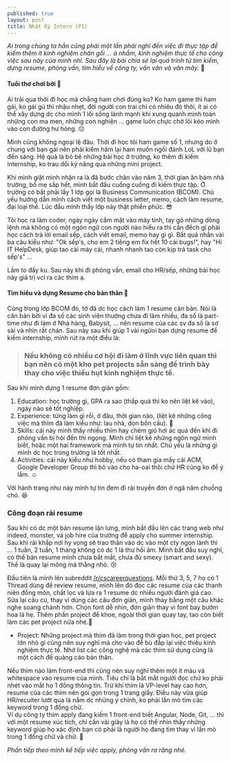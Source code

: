 ```yaml
---
published: true
layout: post
title: Nhật Ký Intern (P1)
---
```


*Ai trong chúng ta hẳn cũng phải một lần phải nghĩ đến việc đi thực tập để kiếm thêm ít kinh nghiệm chăn gối ... à nhầm, kinh nghiệm thực tế cho công việc sau này của mình nhỉ. Sau đây là bài chia sẻ lại quá trình từ tìm kiếm, dựng resume, phỏng vấn, tìm hiểu về công ty, vân vân và vân mây.* 😬

#### Tuổi thơ chơi bời 🤭

Ai trải qua thời đi học mà chẳng ham chơi đúng ko? Ko ham game thì ham gái, ko gái gú thì nhậu nhẹt, đời người con trai chỉ có nhiêu đó thôi, ít ai có thể xây dựng dc cho mình 1 lối sống lành mạnh khi xung quanh mình toàn những con ma men, những con nghiện ... game luôn chực chờ lôi kéo mình vào con đường hư hỏng. 😔  
  
Mình cũng không ngoại lệ đâu. Thời đi học tôi ham game số 1, nhưng do ở chung với bạn gái nên phải kiềm hãm lại ham muốn ngồi đánh LoL với lũ bạn đến sáng. Hệ quả là bỏ bê những bài học ở trường, ko thèm đi kiếm internship, ko trau dồi kỹ năng qua những mini project.  
  
Khi mình giật mình nhận ra là đã bước chân vào năm 3, thời gian ăn bám nhà trường, bố mẹ sắp hết, mình bắt đầu cuống cuồng đi kiếm thực tập. Ở trường có bắt phải lấy 1 lớp gọi là Business Communication (BCOM). Chủ yếu hướng dẫn mình cách viết một business letter, memo, cách làm resume, đại loại thế. Lúc đầu mình thấy lớp này thật phiền phức. 😎  
  
Tôi học ra làm coder, ngày ngày cắm mặt vào máy tính, tay gõ những dòng lệnh mà không có một ngôn ngữ con người nào hiểu ra thì cần đếch gì phải học cách trả lời email sếp, cách viết email, memo hay gì gì. Bất quá nhắn vài ba câu kiểu như: "Ok sếp's, cho em 2 tiếng em fix hết 10 cái bugs!", hay "Hi IT HelpDesk, giúp tao cài máy cái, nhanh nhanh tao còn kịp trả task cho sếp's" ...  
  
Lầm to đấy ku. Sau này khi đi phỏng vấn, email cho HR/sếp, những bài học này giá trị vcl ra các thím ạ.

#### Tìm hiểu và dựng Resume cho bản thân 🤤

Cũng trong lớp BCOM đó, tớ đã dc học cách làm 1 resume căn bản. Nói là căn bản bởi vì đa số các sinh viên thường chưa đi làm nhiều, đa số là part-time như đi làm ở Nhà hàng, Babysit, ... nên resume của các sv đa số là sơ sài và nhìn rất chán. Sau này sau khi giúp 1 vài ngừoi bạn dựng resume để kiếm internship, mình rút ra một điều là:  

> ### **Nếu không có nhiều cơ hội đi làm ở lĩnh vực liên quan thì bạn nên có một kho pet projects sẵn sàng để trình bày thay cho việc thiếu hụt kinh nghiệm thực tế.**

Sau khi mình dựng 1 resume đơn giản gồm: 
1. Education: học trường gì, GPA ra sao (thấp quá thì ko nên liệt kê vào), ngày nào sẽ tốt nghiệp.
1. Experience: từng làm gì rồi, ở đâu, thời gian nào, (liệt kê những công việc mà thím đã làm 						kiểu như: lau nhà, dọn bồn cầu). 💩
1. Skills: cái này mình thấy nhiều thím hay chém gió hơi ác quá đến khi đi phỏng vấn bị hỏi đến 				thì ngọng. Mình chỉ liệt kê những ngôn ngữ mình biết, hoặc một hai framework mà mình tự 			tin nhất. Chủ yếu là những gì mình dc học trong trường là tốt nhất.
1. Activities: cái này kiểu như hobby, nếu có tham gia mấy cái ACM, Google Developer Group thì bỏ 					vào cho ha-oai thôi chứ HR cũng ko để ý lắm. ☺️
  
  
Với hành trang như này mình tự tin đem đi rải truyền đơn ở ngã năm chuồng chó. 😆

### Công đoạn rải resume

Sau khi có dc một bản resume lận lưng, mình bắt đầu lên các trang web như indeed, monster, và job hire của trường để apply cho summer internship.  
Sau khi rải khắp nơi hy vọng sẽ trao thân vào dc vào một cty ngon lành thì ... 1 tuần, 2 tuần, 1 tháng không có dc 1 lá thư hồi âm. Mình bắt đầu suy nghĩ, có thể bản resume mình chưa bắt mắt, chưa đủ smexy (smart and sexy). Thế là quay lại mông má thằng nhỏ. 😚  

Đầu tiên là mình lên subreddit [/r/cscareerquestions](https://www.reddit.com/r/cscareerquestions/). Mỗi thứ 3, 5, 7 họ có 1 Thread dùng để review resume, mình lên đó đọc các resume của các thanh niên đồng môn, chắt lọc và lựa ra 1 resume dc nhiều người đánh giá cao. Sửa lại câu cú, thay vì dùng các câu đơn giản, mình thay bằng một câu khác nghe soang chảnh hơn. Chọn font dễ nhìn, đơn giản thay vì font bay bướm hoa lá hẹ. Thêm phần project để khoe, ngoài thời gian quay tay, tao còn biết làm các pet project nữa nhé.🤫  

- Project: Những project mà thím đã làm trong thời gian học, pet project lớn nhỏ gì cũng nên suy nghĩ mà cho vào để bù đắp lại việc thiếu kinh nghiệm thực tế. Nhớ list các công nghệ mà các thím sử dụng cũng là một cách để quảng cáo bản thân.

Nếu thím nào làm front-end thì cũng nên suy nghĩ thêm một ít màu và whitespace vào resume của mình. Tiêu chí là bắt mắt người đọc chứ ko phải nhét vào mắt họ 1 đống thông tin. Trừ khi thím là VP-level hay cao hơn, resume của các thím nên gói gọn trong 1 trang giấy. Điều này vừa giúp HR/recuiter lướt qua là nắm dc những ý chính, ko phải lần mò tìm các keyword trong 1 đống chữ.  
Ví dụ công ty thím apply đang kiếm 1 front-end biết Angular, Node, Git, ... thì với một resume xúc tích, chỉ cần vài giây là họ có thể nhìn thấy những keyword giúp họ xác định bạn có phải là người họ đang tìm thay vì lần mò trong 1 đống chữ và chữ. 😬  

_Phần tiếp theo mình kể tiếp việc apply, phỏng vấn ra răng nhé._
